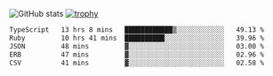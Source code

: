 ![GitHub stats](https://github-readme-stats.vercel.app/api?username=ksk001100&show_icons=true&theme=tokyonight)
[![trophy](https://github-profile-trophy.vercel.app/?username=ksk001100&theme=onedark)](https://github.com/ryo-ma/github-profile-trophy)

<!--START_SECTION:waka-->

```txt
TypeScript   13 hrs 8 mins   ████████████▒░░░░░░░░░░░░   49.13 %
Ruby         10 hrs 41 mins  ██████████░░░░░░░░░░░░░░░   39.96 %
JSON         48 mins         ▓░░░░░░░░░░░░░░░░░░░░░░░░   03.00 %
ERB          47 mins         ▓░░░░░░░░░░░░░░░░░░░░░░░░   02.96 %
CSV          41 mins         ▓░░░░░░░░░░░░░░░░░░░░░░░░   02.58 %
```

<!--END_SECTION:waka-->
